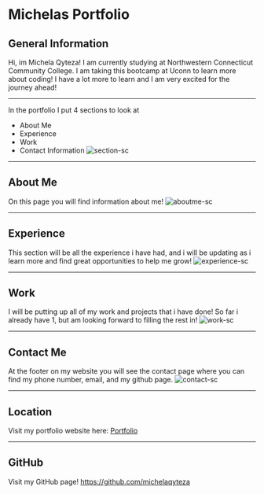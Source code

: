 # Michelas Portfolio

## General Information 
Hi, im Michela Qyteza! I am currently studying at Northwestern Connecticut Community College. 
I am taking this bootcamp at Uconn to learn more about coding! I have a lot more to learn 
and I am very excited for the journey ahead! 

--- 
In the portfolio I put 4 sections to look at 
* About Me
* Experience
* Work
* Contact Information 
![section-sc](https://user-images.githubusercontent.com/79170338/113499341-402b5200-94e3-11eb-8893-96616f4da97e.png)

---
## About Me
On this page you will find information about me! 
![aboutme-sc](https://user-images.githubusercontent.com/79170338/113499288-c5facd80-94e2-11eb-944d-32190fa1d1c3.png)

---
## Experience
This section will be all the experience i have had, and i will be updating as i learn more and find great opportunities to help me grow! 
![experience-sc](https://user-images.githubusercontent.com/79170338/113499327-1d993900-94e3-11eb-8bc2-827f007cf687.png)

---
## Work 
I will be putting up all of my work and projects that i have done! So far i already have 1, but am looking forward to filling the rest in! 
![work-sc](https://user-images.githubusercontent.com/79170338/113499370-8a143800-94e3-11eb-8182-1aae9617a4e2.png)

---
## Contact Me
At the footer on my website you will see the contact page where you can find my phone number, email, and my github page. 
![contact-sc](https://user-images.githubusercontent.com/79170338/113499409-cba4e300-94e3-11eb-9456-bf89895bc185.png)

---
## Location 
Visit my portfolio website here: [Portfolio](https://github.com/michelaqyteza/MichelasPortfolio/blob/main/index-1.html)

---
## GitHub
Visit my GitHub page! https://github.com/michelaqyteza







